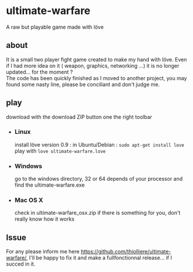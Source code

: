 <meta charset="UTF-8">
<h1> ultimate-warfare </h1>
<p>A raw but playable game made with löve</p>
<h2> about </h2>
<p>It is a small two player fight game created to make my hand with löve.
Even if I had more idea on it ( weapon, graphics, networking ...) it is no longer updated... for the moment ?<br>The code has been quickly finished as I moved to another project, you may found some nasty line, please be conciliant and don't judge me.</p>
<h2> play</h2>
<p>download with the download ZIP button one the right toolbar
<ul>
	<li><h3>Linux</h3>
	<p> install löve version 0.9 : in Ubuntu/Debian : <code>sudo apt-get install love</code><br>play with <code>love ultimate-warfare.love</code></p></li>
	<li><h3>Windows</h3>
	<p> go to the windows directory, 32 or 64 depends of your processor and find the ultimate-warfare.exe</p></li>
	<li><h3>Mac OS X</h3>
	<p> check in ultimate-warfare_osx.zip if there is something for you, don't really know how it works</p></li>
</ul>
<h2> Issue</h2>
<p> For any please inform me here <a href>https://github.com/thiolliere/ultimate-warfare/</a>, I'll be happy to fix it and make a fullfonctionnal release... if I succed in it.</p> 
